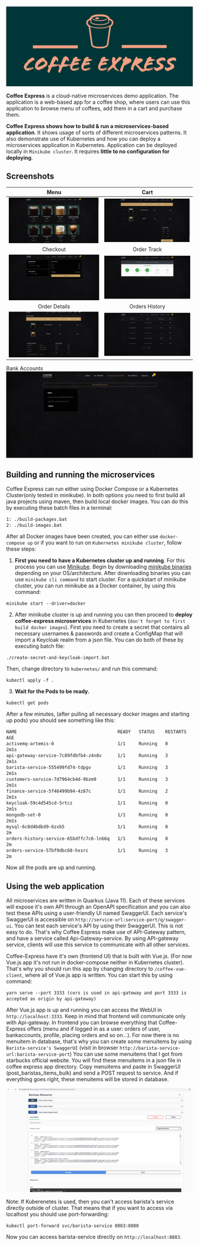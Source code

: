 <p align="center">
<img src="./docs/img/logo.png" width="550" alt="Coffee Express" />
</p>

**Coffee Express** is a cloud-native microservices demo application. The application is a web-based app for a coffee shop, where users can use this application to browse menu of coffees, add them in a cart and purchase them.

**Coffee Express shows how to build & run a microservices-based application**. It shows usage of sorts of different microservices patterns. It also demonstrate use of Kubernetes and how you can deploy a microservices application in Kubernetes. Application can be deployed locally in `Minikube cluster`. It requires **little to no configuration for deploying**.

## Screenshots

Menu             |  Cart
:-------------------------:|:-------------------------:
![](./docs/img/5%20menu.png)  |  ![](./docs/img/7%20cart.png)
Checkout             |  Order Track
![](./docs/img/8%20checkout.png)  |  ![](./docs/img/9%20ordertrack.png)
Order Details             |  Orders History
![](./docs/img/10%20orderdetails.png)  |  ![](./docs/img/11%20ordershistory.png)
Bank Accounts               
![](./docs/img/12%20bankaccounts.png) 

## Building and running the microservices
Coffee Express can run either using Docker Compose or a Kubernetes Cluster(only tested in minikube). In both options you need to first build all java projects using maven, then build local docker images. You can do this by executing these batch files in a terminal:

```
1: ./build-packages.bat
2: ./build-images.bat
```

After all Docker images have been created, you can either use `docker-compose up` or if you want to run on `Kubernetes minikube cluster`, follow these steps:

1. **First you need to have a Kubernetes cluster up and running**. For this process you can use [Minikube](https://minikube.sigs.k8s.io/docs/). Begin by downloading [minikube binaries](https://minikube.sigs.k8s.io/docs/start/) depending on your OS/architecture. After downloading binaries you can use `minikube cli command` to start cluster. For a quickstart of minikube cluster, you can run minikube as a Docker container, by using this command:
```
minikube start --driver=docker
```

2. After minikube cluster is up and running you can then proceed to **deploy coffee-express microservices** in Kubernetes (`don't forget to first build docker images`). 
First you need to create a secret that contains all necessary usernames & passwords and create a ConfigMap that will import a Keycloak realm from a json file. You can do both of these by executing batch file:

```
./create-secret-and-keycloak-import.bat
```

Then, change directory to `kubernetes/` and run this command:

```
kubectl apply -f .
```

3. **Wait for the Pods to be ready.**

```
kubectl get pods
```

After a few minutes, (after pulling all necessary docker images and starting up pods) you should see something like this:

```
NAME                                      READY   STATUS    RESTARTS   AGE
activemq-artemis-0                        1/1     Running   0          2m1s
api-gateway-service-7c89fdbfb4-z4n8v      1/1     Running   3          2m1s
barista-service-555499fd74-tdpgv          1/1     Running   3          2m1s
customers-service-7d7964cb4d-9bzm9        1/1     Running   3          2m1s
finance-service-5f46499b94-4z87c          1/1     Running   2          2m1s
keycloak-59c4d545cd-5rtcz                 1/1     Running   0          2m1s
mongodb-set-0                             1/1     Running   0          2m1s
mysql-6c8d4bdbd9-6zvb5                    1/1     Running   0          2m
orders-history-service-65bdffc7c6-lnb6q   1/1     Running   0          2m
orders-service-57bf9dbc68-hxsrc           1/1     Running   3          2m
```

Now all the pods are up and running.

## Using the web application
All microservices are written in Quarkus (Java 11). Each of these services will expose it's own API through an OpenAPI specification and you can also test these APIs using a user-friendly UI named SwaggerUI. Each service's SwaggerUI is accessible on `http://service-url:service-port/q/swagger-ui`.
You can test each service's API by using their SwaggerUI. This is not easy to do. That's why Coffee Express make use of API-Gateway pattern, and have a service called Api-Gateway-service. By using API-gateway service, clients will use this service to communicate with all other services.

Coffee-Express have it's own (frontend UI) that is built with Vue.js. (For now Vue.js app it's not run in docker-compose neither in Kubernetes cluster). That's why you should run this app by changing directory to `/coffee-vue-client`, where all of Vue.js app is written. You can start this by using command:

```
yarn serve --port 3333 (cors is used in api-gateway and port 3333 is accepted as origin by api-gateway)
```

After Vue.js app is up and running you can access the WebUI in `http://localhost:3333`. Keep in mind that frontend will communicate only with Api-gateway.
In frontend you can browse everything that Coffee-Express offers (menu and if logged in as a user: orders of user, bankaccounts, profile, placing orders and so on...). For now there is no menuitem in database, that's why you can create some menuitems by using `Barista-service's SwaggerUI` (visit in browser `http://barista-service-url:barista-service-port`) You can use some menuitems that I got from starbucks official website. You will find these menuitems in a json file in coffee express app directory. Copy menuitems and paste in SwaggerUI (post_baristas_items_bulk) and send a POST request to service. And if everything goes right, these menuitems will be stored in database.

<p align="left">
<img src="./docs/img/barista-service-swagger-ui.png" alt="Barista's Service SwaggerUI" />
</p>

Note: If Kuberenetes is used, then you can't access barista's service directly outside of cluster. That means that if you want to access via localhost you should use port-forwarding:

```
kubectl port-forward svc/barista-service 8083:8080
```

Now you can access barista-service directly on `http://localhost:8083`.
